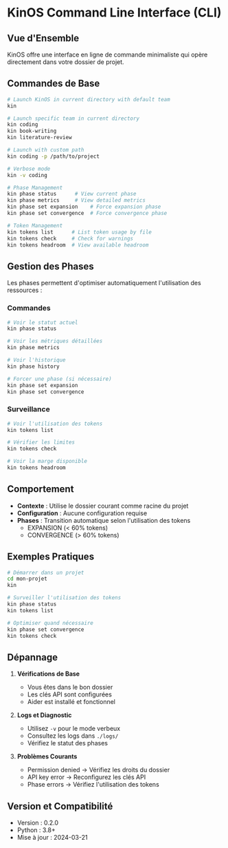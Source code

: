 # KinOS Command Line Interface (CLI)

## Vue d'Ensemble

KinOS offre une interface en ligne de commande minimaliste qui opère directement dans votre dossier de projet.

## Commandes de Base

```bash
# Launch KinOS in current directory with default team
kin

# Launch specific team in current directory
kin coding
kin book-writing
kin literature-review

# Launch with custom path
kin coding -p /path/to/project

# Verbose mode
kin -v coding

# Phase Management
kin phase status      # View current phase
kin phase metrics     # View detailed metrics
kin phase set expansion    # Force expansion phase
kin phase set convergence  # Force convergence phase

# Token Management  
kin tokens list      # List token usage by file
kin tokens check     # Check for warnings
kin tokens headroom  # View available headroom
```

## Gestion des Phases

Les phases permettent d'optimiser automatiquement l'utilisation des ressources :

### Commandes
```bash
# Voir le statut actuel
kin phase status

# Voir les métriques détaillées
kin phase metrics

# Voir l'historique
kin phase history

# Forcer une phase (si nécessaire)
kin phase set expansion
kin phase set convergence
```

### Surveillance
```bash
# Voir l'utilisation des tokens
kin tokens list

# Vérifier les limites
kin tokens check

# Voir la marge disponible
kin tokens headroom
```

## Comportement

- **Contexte** : Utilise le dossier courant comme racine du projet
- **Configuration** : Aucune configuration requise
- **Phases** : Transition automatique selon l'utilisation des tokens
  * EXPANSION (< 60% tokens)
  * CONVERGENCE (> 60% tokens)

## Exemples Pratiques

```bash
# Démarrer dans un projet
cd mon-projet
kin

# Surveiller l'utilisation des tokens
kin phase status
kin tokens list

# Optimiser quand nécessaire
kin phase set convergence
kin tokens check
```

## Dépannage

1. **Vérifications de Base**
   - Vous êtes dans le bon dossier
   - Les clés API sont configurées
   - Aider est installé et fonctionnel

2. **Logs et Diagnostic**
   - Utilisez `-v` pour le mode verbeux
   - Consultez les logs dans `./logs/`
   - Vérifiez le statut des phases

3. **Problèmes Courants**
   - Permission denied → Vérifiez les droits du dossier
   - API key error → Reconfigurez les clés API
   - Phase errors → Vérifiez l'utilisation des tokens

## Version et Compatibilité

- Version : 0.2.0
- Python : 3.8+
- Mise à jour : 2024-03-21
